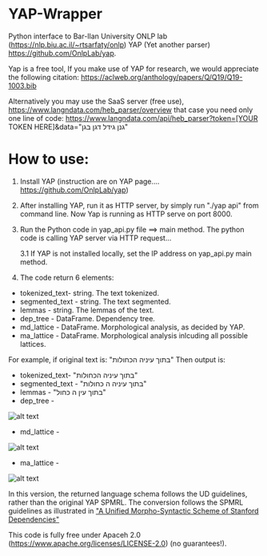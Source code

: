 # YAP-Wrapper
Python interface to Bar-Ilan University ONLP lab (https://nlp.biu.ac.il/~rtsarfaty/onlp) YAP (Yet another parser) https://github.com/OnlpLab/yap.

Yap is a free tool, If you make use of YAP for research, we would appreciate the following citation: 
https://aclweb.org/anthology/papers/Q/Q19/Q19-1003.bib

Alternatively you may use the SaaS server (free use), https://www.langndata.com/heb_parser/overview that case you need only one line of code: https://www.langndata.com/api/heb_parser?token=[YOUR TOKEN HERE]&data="גנן גידל דגן בגן"

How to use:
========
1. Install YAP (instruction are on YAP page.... https://github.com/OnlpLab/yap)
2. After installing YAP, run it as HTTP server, by simply run "./yap api" from command line. Now Yap is running as HTTP serve on port 8000.
3. Run the Python code in yap_api.py file ==> main method.
The python code is calling YAP server via HTTP request...

  	3.1 If YAP is not installed locally, set the IP address on yap_api.py main method.
4. The code return 6 elements:
* tokenized_text- string. The text tokenized.
* segmented_text - string. The text segmented.
* lemmas - string. The lemmas of the text.
* dep_tree - DataFrame. Dependency tree.
* md_lattice - DataFrame. Morphological analysis, as decided by YAP.
* ma_lattice - DataFrame. Morphological analysis inlcuding all possible lattices.

For example, if original text is: "בתוך עיניה הכחולות"
Then output is:
* tokenized_text- "בתוך עיניה הכחולות" 
* segmented_text - "בתוך עיניה ה כחולות"
* lemmas - "בתוך עין ה כחול"
* dep_tree - 

![alt text](https://github.com/amit-shkolnik/YAP-Wrapper/blob/master/dep_tree.png)
* md_lattice -

![alt text](https://github.com/amit-shkolnik/YAP-Wrapper/blob/master/md_lattice.png)
* ma_lattice - 

![alt text](https://github.com/amit-shkolnik/YAP-Wrapper/blob/master/ma_lattice.png)



In this version, the returned language schema follows the UD guidelines, rather than the original YAP SPMRL. 
The conversion follows the SPMRL guidelines as illustrated in ["A Unified Morpho-Syntactic Scheme of Stanford Dependencies"](https://aclanthology.org/P13-2103.pdf)

This code is fully free under Apaceh 2.0 (https://www.apache.org/licenses/LICENSE-2.0) (no guarantees!). 
